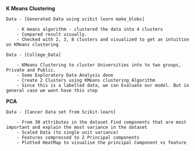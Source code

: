 **K Means Clustering**

    Data - [Generated Data using scikit learn make_blobs]

        - K means algorithm - clustered the data into 4 clusters
        - Compared result visually.
        - Checked with 2, 3, 8 clusters and visualized to get an intuition on KMeans clustering
        
    Data - [College_Data]

        - KMeans Clustering to cluster Universities into to two groups, Private and Public.
        - Some Exploratory Data Analysis done
        - Create 2 Clusters using KMeans clustering Algorithm
        - Since this is a labelled data, we can Evaluate our model. But in general case we wont have this step
        
**PCA**

    Data - [Cancer Data set from Scikit-learn]

        - From 30 attributes in the dataset Find components that are most important and explain the most variance in the dataset
        - Scaled Data (to single unit variance)
        - Features compressed to 2 Principal components
        - Plotted HeatMap to visualise the principal Component vs feature
        

